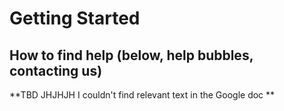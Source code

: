 # Getting Started

<span id="gv-1start-3startHelp"></span>
## How to find help (below, help bubbles, contacting us)

<span class="todo">
**TBD JHJHJH I couldn't find relevant text in the Google doc **
</span> <!-- todo -->

